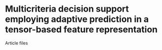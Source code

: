 # Multicriteria decision support employing adaptive prediction in a tensor-based feature representation
Article files
